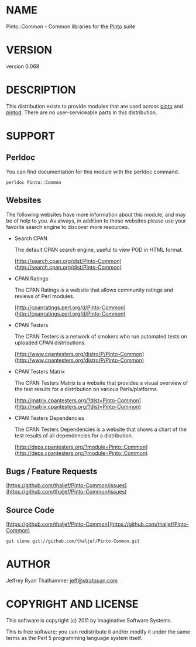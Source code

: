 # NAME

Pinto::Common - Common libraries for the [Pinto](http://search.cpan.org/perldoc?Pinto) suite

# VERSION

version 0.068

# DESCRIPTION

This distribution exists to provide modules that are used across
[pinto](http://search.cpan.org/perldoc?pinto) and [pintod](http://search.cpan.org/perldoc?pintod).  There are no user-serviceable parts in
this distribution.

# SUPPORT

## Perldoc

You can find documentation for this module with the perldoc command.

    perldoc Pinto::Common

## Websites

The following websites have more information about this module, and may be of help to you. As always,
in addition to those websites please use your favorite search engine to discover more resources.

- Search CPAN

    The default CPAN search engine, useful to view POD in HTML format.

    [http://search.cpan.org/dist/Pinto-Common](http://search.cpan.org/dist/Pinto-Common)

- CPAN Ratings

    The CPAN Ratings is a website that allows community ratings and reviews of Perl modules.

    [http://cpanratings.perl.org/d/Pinto-Common](http://cpanratings.perl.org/d/Pinto-Common)

- CPAN Testers

    The CPAN Testers is a network of smokers who run automated tests on uploaded CPAN distributions.

    [http://www.cpantesters.org/distro/P/Pinto-Common](http://www.cpantesters.org/distro/P/Pinto-Common)

- CPAN Testers Matrix

    The CPAN Testers Matrix is a website that provides a visual overview of the test results for a distribution on various Perls/platforms.

    [http://matrix.cpantesters.org/?dist=Pinto-Common](http://matrix.cpantesters.org/?dist=Pinto-Common)

- CPAN Testers Dependencies

    The CPAN Testers Dependencies is a website that shows a chart of the test results of all dependencies for a distribution.

    [http://deps.cpantesters.org/?module=Pinto::Common](http://deps.cpantesters.org/?module=Pinto::Common)

## Bugs / Feature Requests

[https://github.com/thaljef/Pinto-Common/issues](https://github.com/thaljef/Pinto-Common/issues)

## Source Code



[https://github.com/thaljef/Pinto-Common](https://github.com/thaljef/Pinto-Common)

    git clone git://github.com/thaljef/Pinto-Common.git

# AUTHOR

Jeffrey Ryan Thalhammer <jeff@stratopan.com>

# COPYRIGHT AND LICENSE

This software is copyright (c) 2011 by Imaginative Software Systems.

This is free software; you can redistribute it and/or modify it under
the same terms as the Perl 5 programming language system itself.

